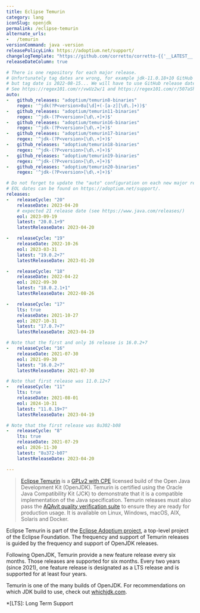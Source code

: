 ```yaml
---
title: Eclipse Temurin
category: lang
iconSlug: openjdk
permalink: /eclipse-temurin
alternate_urls:
-   /temurin
versionCommand: java -version
releasePolicyLink: https://adoptium.net/support/
changelogTemplate: "https://github.com/corretto/corretto-{{'__LATEST__'|split:'.'|first}}/blob/release-__LATEST__/CHANGELOG.md"
releaseDateColumn: true

# There is one repository for each major release.
# Unfortunately tag dates are wrong, for example jdk-11.0.18+10 GitHub release date is 2023-01-19
# but tag date is 2022-08-15... We will have to use GitHub release dates instead of tags dates.
# See https://regex101.com/r/vwUz2w/1 and https://regex101.com/r/507aSh/1.
auto:
-   github_releases: "adoptium/temurin8-binaries"
    regex: '^jdk(?P<version>8u[\d]+(-[a-z][\d\.]+))$'
-   github_releases: "adoptium/temurin11-binaries"
    regex: '^jdk-(?P<version>[\d\.+]+)$'
-   github_releases: "adoptium/temurin16-binaries"
    regex: '^jdk-(?P<version>[\d\.+]+)$'
-   github_releases: "adoptium/temurin17-binaries"
    regex: '^jdk-(?P<version>[\d\.+]+)$'
-   github_releases: "adoptium/temurin18-binaries"
    regex: '^jdk-(?P<version>[\d\.+]+)$'
-   github_releases: "adoptium/temurin19-binaries"
    regex: '^jdk-(?P<version>[\d\.+]+)$'
-   github_releases: "adoptium/temurin20-binaries"
    regex: '^jdk-(?P<version>[\d\.+]+)$'

# Do not forget to update the "auto" configuration on each new major release.
# EOL dates can be found on https://adoptium.net/support/.
releases:
-   releaseCycle: "20"
    releaseDate: 2023-04-20
    # expected 21 release date (see https://www.java.com/releases/)
    eol: 2023-09-19
    latest: "20.0.1+9"
    latestReleaseDate: 2023-04-20

-   releaseCycle: "19"
    releaseDate: 2022-10-26
    eol: 2023-03-31
    latest: "19.0.2+7"
    latestReleaseDate: 2023-01-20

-   releaseCycle: "18"
    releaseDate: 2022-04-22
    eol: 2022-09-30
    latest: "18.0.2.1+1"
    latestReleaseDate: 2022-08-26

-   releaseCycle: "17"
    lts: true
    releaseDate: 2021-10-27
    eol: 2027-10-31
    latest: "17.0.7+7"
    latestReleaseDate: 2023-04-19

# Note that the first and only 16 release is 16.0.2+7
-   releaseCycle: "16"
    releaseDate: 2021-07-30
    eol: 2021-09-30
    latest: "16.0.2+7"
    latestReleaseDate: 2021-07-30

# Note that first release was 11.0.12+7
-   releaseCycle: "11"
    lts: true
    releaseDate: 2021-08-01
    eol: 2024-10-31
    latest: "11.0.19+7"
    latestReleaseDate: 2023-04-19

# Note that the first release was 8u302-b08
-   releaseCycle: "8"
    lts: true
    releaseDate: 2021-07-29
    eol: 2026-11-30
    latest: "8u372-b07"
    latestReleaseDate: 2023-04-20

---
```


> [Eclipse Temurin](https://adoptium.net/temurin/) is a [GPLv2 with CPE](https://openjdk.java.net/legal/gplv2+ce.html)
> licensed build of the Open Java Development Kit (OpenJDK). Temurin is certified using the Oracle
> Java Compatibility Kit (JCK) to demonstrate that it is a compatible implementation of the Java
> specification. Temurin releases must also pass the [AQAvit quality verification suite](https://adoptium.net/aqavit/)
> to ensure they are ready for production usage. It is available on Linux, Windows, macOS, AIX,
> Solaris and Docker.

Eclipse Temurin is part of the [Eclipse Adoptium project](https://adoptium.net/about/), a top-level
project of the Eclipse Foundation. The frequency and support of Temurin releases is guided by the
frequency and support of OpenJDK releases.

Following OpenJDK, Temurin provide a new feature release every six months. Those releases are
supported for six months. Every two years (since 2021), one feature release is designated as a
LTS release and is supported for at least four years.

Temurin is one of the many builds of OpenJDK. For recommendations on which JDK build to use, check
out [whichjdk.com](https://whichjdk.com/#adoptium-eclipse-temurin).

*[LTS]: Long Term Support
